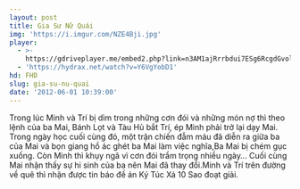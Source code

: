 ```yaml
---
layout: post
title: Gia Sư Nữ Quái
img: 'https://i.imgur.com/NZE4Bji.jpg'
player:
  - >-
    https://gdriveplayer.me/embed2.php?link=n3AM1ajRrrbdui7ESg6RcgdGvolOwpDYZRz6qv9CzBMgReOhJJV787jgmkkptAW3%252BNOqoiTUabYteDSn7nIT6bAGDpS%252BaDLIgI%252FqhnrLw4Na0tkFDg9gbNt2u0lBkb1qfFxgtzR8lfyuM2Kwmrz51cTASnYdJ%252B3Vp8zuO8ZZwskD%252FpZm4Kw%252B7vJvRLSIZXgwYOQkPU2qSuenKUv5SkJ%252BnD
  - 'https://hydrax.net/watch?v=Y6VgYobD1'
hd: FHD
slug: gia-su-nu-quai
date: '2012-06-01 10:39:00'
---
```

Trong lúc Minh và Trí bị dìm trong những cơn đói và những món nợ thì theo lệnh của ba Mai, Bánh Lọt và Tàu Hủ bắt Trí, ép Minh phải trở lại dạy Mai. Trong ngày học cuối cùng đó, một trận chiến đẫm máu đã diễn ra giữa ba của Mai và bọn giang hồ ác ghét ba Mai làm việc nghĩa,Ba Mai bị chém gục xuống. Còn Minh thì khụy ngã vì cơn đói trầm trọng nhiều ngày… Cuối cùng Mai nhận thấy sự hi sinh của ba nên Mai đã thay đổi.Minh và Trí trên đường về quê thì nhận được tin báo đề án Ký Túc Xá 10 Sao đoạt giải.
